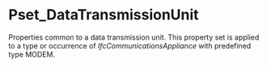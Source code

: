 # Pset_DataTransmissionUnit

Properties common to a data transmission unit. This property set is applied to a type or occurrence of _IfcCommunicationsAppliance_ with predefined type MODEM.
